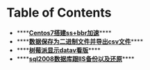 # Table of Contents

* \*\*\*\*[**Centos7搭建ss+bbr加速**](book/centos7+shadowsocks+bbr.md)\*\*\*\*
* \*\*\*\*[**数据保存为二进制文件并导出csv文件**](book/bin-to-csv.md)\*\*\*\*
* \*\*\*\*[**树莓派显示datav看版**](book/datav+raspberry-pi.md)\*\*\*\*
* \*\*\*\*[**sql2008数据库跟IIS备份以及还原**](book/sql2008+iis.md)\*\*\*\*



